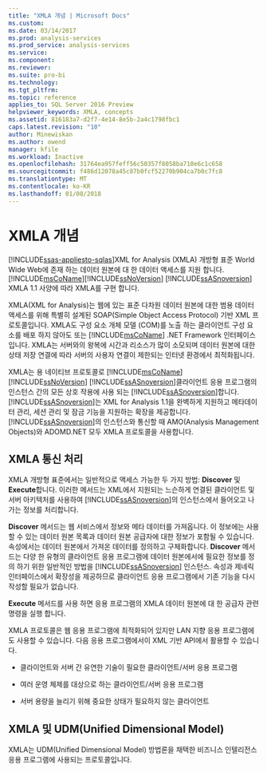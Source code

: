 ```yaml
---
title: "XMLA 개념 | Microsoft Docs"
ms.custom: 
ms.date: 03/14/2017
ms.prod: analysis-services
ms.prod_service: analysis-services
ms.service: 
ms.component: 
ms.reviewer: 
ms.suite: pro-bi
ms.technology: 
ms.tgt_pltfrm: 
ms.topic: reference
applies_to: SQL Server 2016 Preview
helpviewer_keywords: XMLA, concepts
ms.assetid: 816183a7-d2f7-4e14-8e5b-2a4c1798fbc1
caps.latest.revision: "10"
author: Minewiskan
ms.author: owend
manager: kfile
ms.workload: Inactive
ms.openlocfilehash: 31764ea957feff56c50357f8058ba710e6c1c658
ms.sourcegitcommit: f486d12078a45c87b0fcf52270b904ca7b0c7fc8
ms.translationtype: MT
ms.contentlocale: ko-KR
ms.lasthandoff: 01/08/2018
---
```

# <a name="xmla-concepts"></a>XMLA 개념
[!INCLUDE[ssas-appliesto-sqlas](../../../includes/ssas-appliesto-sqlas.md)]XML for Analysis (XMLA) 개방형 표준 World Wide Web에 존재 하는 데이터 원본에 대 한 데이터 액세스를 지원 합니다. [!INCLUDE[msCoName](../../../includes/msconame-md.md)][!INCLUDE[ssNoVersion](../../../includes/ssnoversion-md.md)] [!INCLUDE[ssASnoversion](../../../includes/ssasnoversion-md.md)] XMLA 1.1 사양에 따라 XMLA를 구현 합니다.  
  
 XMLA(XML for Analysis)는 웹에 있는 표준 다차원 데이터 원본에 대한 범용 데이터 액세스를 위해 특별히 설계된 SOAP(Simple Object Access Protocol) 기반 XML 프로토콜입니다. XMLA도 구성 요소 개체 모델 (COM)를 노출 하는 클라이언트 구성 요소를 배포 하지 않아도 또는 [!INCLUDE[msCoName](../../../includes/msconame-md.md)] .NET Framework 인터페이스입니다. XMLA는 서버와의 왕복에 시간과 리소스가 많이 소모되며 데이터 원본에 대한 상태 저장 연결에 따라 서버의 사용자 연결이 제한되는 인터넷 환경에서 최적화됩니다.  
  
 XMLA는 용 네이티브 프로토콜로 [!INCLUDE[msCoName](../../../includes/msconame-md.md)] [!INCLUDE[ssNoVersion](../../../includes/ssnoversion-md.md)] [!INCLUDE[ssASnoversion](../../../includes/ssasnoversion-md.md)]클라이언트 응용 프로그램의 인스턴스 간의 모든 상호 작용에 사용 되는 [!INCLUDE[ssASnoversion](../../../includes/ssasnoversion-md.md)]합니다. [!INCLUDE[ssASnoversion](../../../includes/ssasnoversion-md.md)]는 XML for Analysis 1.1을 완벽하게 지원하고 메타데이터 관리, 세션 관리 및 잠금 기능을 지원하는 확장을 제공합니다. [!INCLUDE[ssASnoversion](../../../includes/ssasnoversion-md.md)]의 인스턴스와 통신할 때 AMO(Analysis Management Objects)와 ADOMD.NET 모두 XMLA 프로토콜을 사용합니다.  
  
## <a name="handling-xmla-communications"></a>XMLA 통신 처리  
 XMLA 개방형 표준에서는 일반적으로 액세스 가능한 두 가지 방법: **Discover** 및 **Execute**합니다. 이러한 메서드는 XML에서 지원되는 느슨하게 연결된 클라이언트 및 서버 아키텍처를 사용하여 [!INCLUDE[ssASnoversion](../../../includes/ssasnoversion-md.md)]의 인스턴스에서 들어오고 나가는 정보를 처리합니다.  
  
 **Discover** 메서드는 웹 서비스에서 정보와 메타 데이터를 가져옵니다. 이 정보에는 사용할 수 있는 데이터 원본 목록과 데이터 원본 공급자에 대한 정보가 포함될 수 있습니다. 속성에서는 데이터 원본에서 가져온 데이터를 정의하고 구체화합니다. **Discover** 메서드는 다양 한 유형의 클라이언트 응용 프로그램에 데이터 원본에서에 필요한 정보를 정의 하기 위한 일반적인 방법을 [!INCLUDE[ssASnoversion](../../../includes/ssasnoversion-md.md)] 인스턴스. 속성과 제네릭 인터페이스에서 확장성을 제공하므로 클라이언트 응용 프로그램에서 기존 기능을 다시 작성할 필요가 없습니다.  
  
 **Execute** 메서드를 사용 하면 응용 프로그램의 XMLA 데이터 원본에 대 한 공급자 관련 명령을 실행 합니다.  
  
 XMLA 프로토콜은 웹 응용 프로그램에 최적화되어 있지만 LAN 지향 응용 프로그램에도 사용할 수 있습니다. 다음 응용 프로그램에서이 XML 기반 API에서 활용할 수 있습니다.  
  
-   클라이언트와 서버 간 유연한 기술이 필요한 클라이언트/서버 응용 프로그램  
  
-   여러 운영 체제를 대상으로 하는 클라이언트/서버 응용 프로그램  
  
-   서버 용량을 늘리기 위해 중요한 상태가 필요하지 않는 클라이언트  
  
## <a name="xmla-and-the-unified-dimensional-model"></a>XMLA 및 UDM(Unified Dimensional Model)  
 XMLA는 UDM(Unified Dimensional Model) 방법론을 채택한 비즈니스 인텔리전스 응용 프로그램에 사용되는 프로토콜입니다.  
  
  
